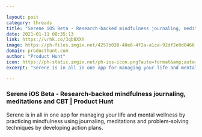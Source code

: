 ```yaml
---

layout: post
category: threads
title: "Serene iOS Beta - Research-backed mindfulness journaling, meditations and CBT"
date: 2021-01-11 08:35:13
link: https://vrhk.co/3qb8XXY
image: https://ph-files.imgix.net/4257b038-40e6-4f2a-a1ca-92df2e0d0466.jpeg?auto=format&fit=crop&frame=1&h=512&w=1024
domain: producthunt.com
author: "Product Hunt"
icon: https://ph-static.imgix.net/ph-ios-icon.png?auto=format&amp;auto=compress
excerpt: "Serene is in all in one app for managing your life and mental wellness by practicing mindfulness using journaling, meditations and problem-solving techniques by developing action plans."

---
```


### Serene iOS Beta - Research-backed mindfulness journaling, meditations and CBT | Product Hunt

Serene is in all in one app for managing your life and mental wellness by practicing mindfulness using journaling, meditations and problem-solving techniques by developing action plans.